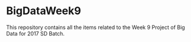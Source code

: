 # BigDataWeek9
This repository contains all the items related to the Week 9
Project of Big Data for 2017 SD Batch.
